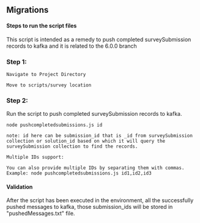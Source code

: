 ## Migrations

#### Steps to run the script files

This script is intended as a remedy to push completed surveySubmission records to kafka and it is related to the 6.0.0 branch

### Step 1:

    Navigate to Project Directory 

    Move to scripts/survey location

### Step 2:

Run the script to push completed surveySubmission records to kafka.

    node pushcompletedsubmissions.js id

    note: id here can be submission_id that is _id from surveySubmission collection or solution_id based on which it will query the surveySubmission collection to find the records.

    Multiple IDs support:

    You can also provide multiple IDs by separating them with commas.
    Example: node pushcompletedsubmissions.js id1,id2,id3

#### Validation 

After the script has been executed in the environment, all the successfully pushed messages to kafka, those submission_ids will be stored in "pushedMessages.txt" file.
